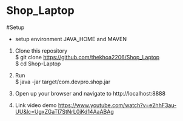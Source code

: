 # Shop_Laptop

#Setup

- setup environment JAVA_HOME and MAVEN <br>

1. Clone this repository <br>
$ git clone https://github.com/thekhoa2206/Shop_Laptop <br>
$ cd Shop-Laptop <br>

2. Run <br>
$ java -jar target/com.devpro.shop.jar <br>

3. Open up your browser and navigate to http://localhost:8888 <br>

4. Link video demo https://www.youtube.com/watch?v=e2hhF3au-UU&lc=UgxZGaTl7StNrL0jKd14AaABAg
